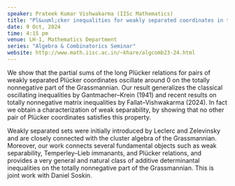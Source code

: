 ```yaml
---
speaker: Prateek Kumar Vishwakarma (IISc Mathematics)
title: "Pl&uuml;cker inequalities for weakly separated coordinates in the TNN Grassmannian"
date: 9 Oct, 2024
time: 4:15 pm
venue: LH-1, Mathematics Department
series: "Algebra & Combinatorics Seminar"
website: http://www.math.iisc.ac.in/~khare/algcomb23-24.html
---
```


We show that the partial sums of the long Pl&uuml;cker relations for
pairs of weakly separated Pl&uuml;cker coordinates oscillate around 0 on
the totally nonnegative part of the Grassmannian. Our result generalizes
the classical oscillating inequalities by Gantmacher&ndash;Krein (1941)
and recent results on totally nonnegative matrix inequalities by
Fallat&ndash;Vishwakarma (2024). In fact we obtain a characterization of
weak separability, by showing that no other pair of Pl&uuml;cker
coordinates satisfies this property.

Weakly separated sets were initially introduced by Leclerc and Zelevinsky
and are closely connected with the cluster algebra of the Grassmannian.
Moreover, our work connects several fundamental objects such as weak
separability, Temperley&ndash;Lieb immanants, and Pl&uuml;cker relations,
and provides a very general and natural class of additive determinantal
inequalities on the totally nonnegative part of the Grassmannian. This is
joint work with Daniel Soskin.
